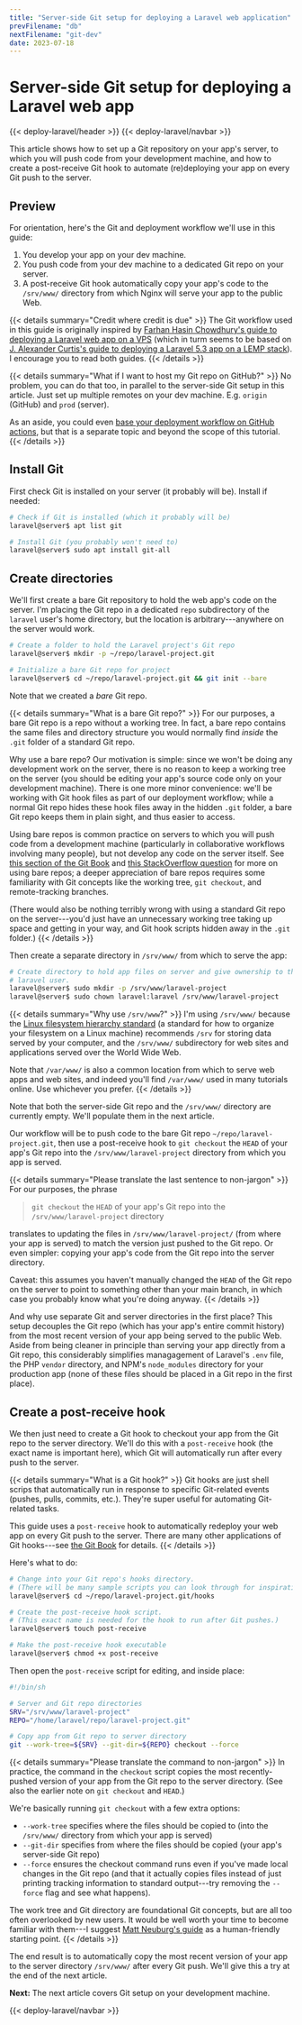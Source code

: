 ```yaml
---
title: "Server-side Git setup for deploying a Laravel web application"
prevFilename: "db"
nextFilename: "git-dev"
date: 2023-07-18
---
```


# Server-side Git setup for deploying a Laravel web app

{{< deploy-laravel/header >}}
{{< deploy-laravel/navbar >}}

This article shows how to set up a Git repository on your app's server, to which you will push code from your development machine, and how to create a post-receive Git hook to automate (re)deploying your app on every Git push to the server.

## Preview

For orientation, here's the Git and deployment workflow we'll use in this guide:

1. You develop your app on your dev machine.
1. You push code from your dev machine to a dedicated Git repo on your server.
1. A post-receive Git hook automatically copy your app's code to the `/srv/www/` directory from which Nginx will serve your app to the public Web.

{{< details summary="Credit where credit is due" >}}
The Git workflow used in this guide is originally inspired by [Farhan Hasin Chowdhury's guide to deploying a Laravel web app on a VPS](https://adevait.com/laravel/deploying-laravel-applications-virtual-private-servers) (which in turm seems to be based on [J. Alexander Curtis's guide to deploying a Laravel 5.3 app on a LEMP stack](https://devmarketer.io/learn/deploy-laravel-5-app-lemp-stack-ubuntu-nginx/)).
I encourage you to read both guides.
{{< /details >}}

{{< details summary="What if I want to host my Git repo on GitHub?" >}}
No problem, you can do that too, in parallel to the server-side Git setup in this article.
Just set up multiple remotes on your dev machine.
E.g. `origin` (GitHub) and `prod` (server).

As an aside, you could even [base your deployment workflow on GitHub actions](https://stefanzweifel.dev/posts/2021/05/24/deployer-on-github-actions), but that is a separate topic and beyond the scope of this tutorial.
{{< /details >}}

## Install Git

First check Git is installed on your server (it probably will be).
Install if needed:

```bash
# Check if Git is installed (which it probably will be)
laravel@server$ apt list git

# Install Git (you probably won't need to)
laravel@server$ sudo apt install git-all
```

## Create directories

We'll first create a bare Git repository to hold the web app's code on the server.
I'm placing the Git repo in a dedicated `repo` subdirectory of the `laravel` user's home directory, but the location is arbitrary---anywhere on the server would work.

```bash
# Create a folder to hold the Laravel project's Git repo
laravel@server$ mkdir -p ~/repo/laravel-project.git

# Initialize a bare Git repo for project
laravel@server$ cd ~/repo/laravel-project.git && git init --bare
```

Note that we created a *bare* Git repo.

{{< details summary="What is a bare Git repo?" >}}
For our purposes, a bare Git repo is a repo without a working tree.
In fact, a bare repo contains the same files and directory structure you would normally find *inside* the `.git` folder of a standard Git repo.

Why use a bare repo?
Our motivation is simple: since we won't be doing any development work on the server, there is no reason to keep a working tree on the server (you should be editing your app's source code only on your development machine).
There is one more minor convenience: we'll be working with Git hook files as part of our deployment workflow; while a normal Git repo hides these hook files away in the hidden `.git` folder, a bare Git repo keeps them in plain sight, and thus easier to access.

Using bare repos is common practice on servers to which you will push code from a development machine (particularly in collaborative workflows involving many people), but not develop any code on the server itself.
See [this section of the Git Book](https://git-scm.com/book/en/v2/Git-on-the-Server-Getting-Git-on-a-Server) and [this StackOverflow question](https://stackoverflow.com/questions/5540883/whats-the-practical-difference-between-a-bare-and-non-bare-repository) for more on using bare repos;
a deeper appreciation of bare repos requires some familiarity with Git concepts like the working tree, `git checkout`, and remote-tracking branches.

(There would also be nothing terribly wrong with using a standard Git repo on the server---you'd just have an unnecessary working tree taking up space and getting in your way, and Git hook scripts hidden away in the `.git` folder.)
{{< /details >}}

Then create a separate directory in `/srv/www/` from which to serve the app:

```bash
# Create directory to hold app files on server and give ownership to the
# laravel user.
laravel@server$ sudo mkdir -p /srv/www/laravel-project
laravel@server$ sudo chown laravel:laravel /srv/www/laravel-project
```

{{< details summary="Why use `/srv/www`?" >}}
I'm using `/srv/www/` because the [Linux filesystem hierarchy standard](https://refspecs.linuxfoundation.org/FHS_3.0/fhs-3.0.html#srvDataForServicesProvidedBySystem) (a standard for how to organize your filesystem on a Linux machine) recommends `/srv` for storing data served by your computer, and the `/srv/www/` subdirectory for web sites and applications served over the World Wide Web.

Note that `/var/www/` is also a common location from which to serve web apps and web sites, and indeed you'll find `/var/www/` used in many tutorials online.
Use whichever you prefer.
{{< /details >}}

Note that both the server-side Git repo and the `/srv/www/` directory are currently empty.
We'll populate them in the next article.

Our workflow will be to push code to the bare Git repo `~/repo/laravel-project.git`, then use a post-receive hook to `git checkout` the `HEAD` of your app's Git repo into the `/srv/www/laravel-project` directory from which you app is served.

{{< details summary="Please translate the last sentence to non-jargon" >}}
For our purposes, the phrase

> `git checkout` the `HEAD` of your app's Git repo into the `/srv/www/laravel-project` directory 

translates to updating the files in `/srv/www/laravel-project/` (from where your app is served) to match the version just pushed to the Git repo.
Or even simpler: copying your app's code from the Git repo into the server directory.

Caveat: this assumes you haven't manually changed the `HEAD` of the Git repo on the server to point to something other than your main branch, in which case you probably know what you're doing anyway.
{{< /details >}}

And why use separate Git and server directories in the first place?
This setup decouples the Git repo (which has your app's entire commit history) from the most recent version of your app being served to the public Web.
Aside from being cleaner in principle than serving your app directly from a Git repo, this considerably simplifies managagement of Laravel's `.env` file, the PHP `vendor` directory, and NPM's `node_modules` directory for your production app (none of these files should be placed in a Git repo in the first place).

## Create a post-receive hook

We then just need to create a Git hook to checkout your app from the Git repo to the server directory.
We'll do this with a `post-receive` hook (the exact name is important here), which Git will automatically run after every push to the server.

{{< details summary="What is a Git hook?" >}}
Git hooks are just shell scrips that automatically run in response to specific Git-related events (pushes, pulls, commits, etc.).
They're super useful for automating Git-related tasks.

This guide uses a `post-receive` hook to automatically redeploy your web app on every Git push to the server.
There are many other applications of Git hooks---see [the Git Book](https://git-scm.com/book/en/v2/Customizing-Git-Git-Hooks) for details.
{{< /details >}}

Here's what to do:

```bash
# Change into your Git repo's hooks directory.
# (There will be many sample scripts you can look through for inspiration.)
laravel@server$ cd ~/repo/laravel-project.git/hooks

# Create the post-receive hook script.
# (This exact name is needed for the hook to run after Git pushes.)
laravel@server$ touch post-receive

# Make the post-receive hook executable
laravel@server$ chmod +x post-receive
```


Then open the `post-receive` script for editing, and inside place:

```bash
#!/bin/sh

# Server and Git repo directories
SRV="/srv/www/laravel-project"
REPO="/home/laravel/repo/laravel-project.git"

# Copy app from Git repo to server directory
git --work-tree=${SRV} --git-dir=${REPO} checkout --force
```

{{< details summary="Please translate the command to non-jargon" >}}
In practice, the command in the `checkout` script copies the most recently-pushed version of your app from the Git repo to the server directory.
(See also the earlier note on `git checkout` and `HEAD`.)

We're basically running `git checkout` with a few extra options:

- `--work-tree` specifies where the files should be copied to (into the `/srv/www/` directory from which your app is served)
- `--git-dir` specifies from where the files should be copied (your app's server-side Git repo)
- `--force` ensures the checkout command runs even if you've made local changes in the Git repo (and that it actually copies files instead of just printing tracking information to standard output---try removing the `--force` flag and see what happens).

The work tree and Git directory are foundational Git concepts, but are all too often overlooked by new users. It would be well worth your time to become familiar with them---I suggest [Matt Neuburg's guide](https://www.biteinteractive.com/picturing-git-conceptions-and-misconceptions/) as a human-friendly starting point.
{{< /details >}}

The end result is to automatically copy the most recent version of your app to the server directory `/srv/www/` after every Git push.
We'll give this a try at the end of the next article.

**Next:** The next article covers Git setup on your development machine.

{{< deploy-laravel/navbar >}}
